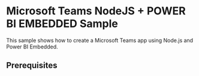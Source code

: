 

# Microsoft Teams NodeJS + POWER BI EMBEDDED Sample

This sample shows how to create a Microsoft Teams app using Node.js and Power BI Embedded.

## Prerequisites 
